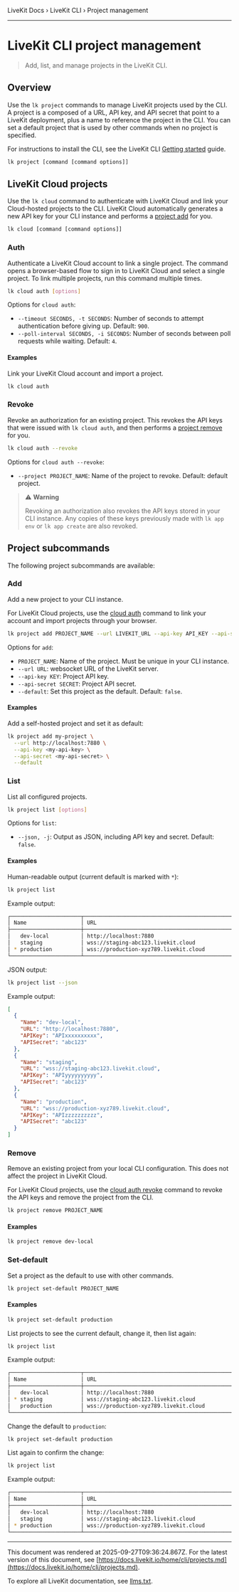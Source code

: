LiveKit Docs › LiveKit CLI › Project management

---

# LiveKit CLI project management

> Add, list, and manage projects in the LiveKit CLI.

## Overview

Use the `lk project` commands to manage LiveKit projects used by the CLI. A project is a composed of a URL, API key, and API secret that point to a LiveKit deployment, plus a name to reference the project in the CLI. You can set a default project that is used by other commands when no project is specified.

For instructions to install the CLI, see the LiveKit CLI [Getting started](https://docs.livekit.io/home/cli.md) guide.

```bash
lk project [command [command options]]

```

## LiveKit Cloud projects

Use the `lk cloud` command to authenticate with LiveKit Cloud and link your Cloud-hosted projects to the CLI. LiveKit Cloud automatically generates a new API key for your CLI instance and performs a [project add](#add) for you.

```bash
lk cloud [command [command options]]

```

### Auth

Authenticate a LiveKit Cloud account to link a single project. The command opens a browser-based flow to sign in to LiveKit Cloud and select a single project. To link multiple projects, run this command multiple times.

```bash
lk cloud auth [options]

```

Options for `cloud auth`:

- `--timeout SECONDS, -t SECONDS`: Number of seconds to attempt authentication before giving up. Default: `900`.
- `--poll-interval SECONDS, -i SECONDS`: Number of seconds between poll requests while waiting. Default: `4`.

#### Examples

Link your LiveKit Cloud account and import a project.

```bash
lk cloud auth

```

### Revoke

Revoke an authorization for an existing project. This revokes the API keys that were issued with `lk cloud auth`, and then performs a [project remove](#remove) for you.

```bash
lk cloud auth --revoke

```

Options for `cloud auth --revoke`:

- `--project PROJECT_NAME`: Name of the project to revoke. Default: default project.

> ⚠️ **Warning**
> 
> Revoking an authorization also revokes the API keys stored in your CLI instance. Any copies of these keys previously made with `lk app env` or `lk app create` are also revoked.

## Project subcommands

The following project subcommands are available:

### Add

Add a new project to your CLI instance.

For LiveKit Cloud projects, use the [cloud auth](#cloud-auth) command to link your account and import projects through your browser.

```bash
lk project add PROJECT_NAME --url LIVEKIT_URL --api-key API_KEY --api-secret API_SECRET [--default]

```

Options for `add`:

- `PROJECT_NAME`: Name of the project. Must be unique in your CLI instance.
- `--url URL`: websocket URL of the LiveKit server.
- `--api-key KEY`: Project API key.
- `--api-secret SECRET`: Project API secret.
- `--default`: Set this project as the default. Default: `false`.

#### Examples

Add a self-hosted project and set it as default:

```bash
lk project add my-project \
  --url http://localhost:7880 \
  --api-key <my-api-key> \
  --api-secret <my-api-secret> \
  --default

```

### List

List all configured projects.

```bash
lk project list [options]

```

Options for `list`:

- `--json, -j`: Output as JSON, including API key and secret. Default: `false`.

#### Examples

Human-readable output (current default is marked with `*`):

```bash
lk project list

```

Example output:

```bash
┌──────────────────────┬──────────────────────────────────────────────────┬───────────────┐
│ Name                 │ URL                                              │ API Key       │
├──────────────────────┼──────────────────────────────────────────────────┼───────────────┤
│   dev-local          │ http://localhost:7880                            │ APIxxxxxxxxxx │
│   staging            │ wss://staging-abc123.livekit.cloud               │ APIyyyyyyyyyy │
│ * production         │ wss://production-xyz789.livekit.cloud            │ APIzzzzzzzzzz │
└──────────────────────┴──────────────────────────────────────────────────┴───────────────┘

```

JSON output:

```bash
lk project list --json

```

Example output:

```json
[
  {
    "Name": "dev-local",
    "URL": "http://localhost:7880",
    "APIKey": "APIxxxxxxxxxx",
    "APISecret": "abc123"
  },
  {
    "Name": "staging",
    "URL": "wss://staging-abc123.livekit.cloud",
    "APIKey": "APIyyyyyyyyyy",
    "APISecret": "abc123"
  },
  {
    "Name": "production",
    "URL": "wss://production-xyz789.livekit.cloud",
    "APIKey": "APIzzzzzzzzzz",
    "APISecret": "abc123"
  }
]

```

### Remove

Remove an existing project from your local CLI configuration. This does not affect the project in LiveKit Cloud.

For LiveKit Cloud projects, use the [cloud auth revoke](#cloud-auth-revoke) command to revoke the API keys and remove the project from the CLI.

```bash
lk project remove PROJECT_NAME

```

#### Examples

```bash
lk project remove dev-local

```

### Set-default

Set a project as the default to use with other commands.

```bash
lk project set-default PROJECT_NAME

```

#### Examples

```bash
lk project set-default production

```

List projects to see the current default, change it, then list again:

```bash
lk project list

```

Example output:

```bash
┌──────────────────────┬──────────────────────────────────────────────────┬───────────────┐
│ Name                 │ URL                                              │ API Key       │
├──────────────────────┼──────────────────────────────────────────────────┼───────────────┤
│   dev-local          │ http://localhost:7880                            │ APIxxxxxxxxxx │
│ * staging            │ wss://staging-abc123.livekit.cloud               │ APIyyyyyyyyyy │
│   production         │ wss://production-xyz789.livekit.cloud            │ APIzzzzzzzzzz │
└──────────────────────┴──────────────────────────────────────────────────┴───────────────┘

```

Change the default to `production`:

```bash
lk project set-default production

```

List again to confirm the change:

```bash
lk project list

```

Example output:

```bash
┌──────────────────────┬──────────────────────────────────────────────────┬───────────────┐
│ Name                 │ URL                                              │ API Key       │
├──────────────────────┼──────────────────────────────────────────────────┼───────────────┤
│   dev-local          │ http://localhost:7880                            │ APIxxxxxxxxxx │
│   staging            │ wss://staging-abc123.livekit.cloud               │ APIyyyyyyyyyy │
│ * production         │ wss://production-xyz789.livekit.cloud            │ APIzzzzzzzzzz │
└──────────────────────┴──────────────────────────────────────────────────┴───────────────┘

```

---

This document was rendered at 2025-09-27T09:36:24.867Z.
For the latest version of this document, see [https://docs.livekit.io/home/cli/projects.md](https://docs.livekit.io/home/cli/projects.md).

To explore all LiveKit documentation, see [llms.txt](https://docs.livekit.io/llms.txt).